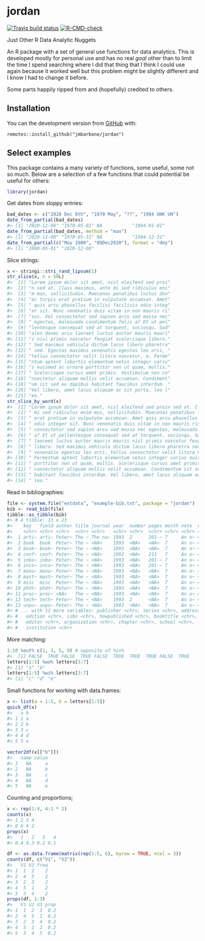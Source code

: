 
<!-- README.md is generated from README.Rmd. Please edit that file -->

# jordan

<!-- badges: start -->

[![Travis build
status](https://travis-ci.com/jmbarbone/jordan.svg?branch=main)](https://travis-ci.com/jmbarbone/jordan)
[![R-CMD-check](https://github.com/jmbarbone/jordan/workflows/R-CMD-check/badge.svg)](https://github.com/jmbarbone/jordan/actions)
<!-- badges: end -->

Just Other R Data Analytic Nuggets

An R package with a set of general use functions for data analytics.
This is developed mostly for personal use and has no real *goal* other
than to limit the time I spend searching where I did that thing that I
think I could use again because it worked well but this problem might be
slightly different and I know I had to change it before.

Some parts happily ripped from and (hopefully) credited to others.

## Installation

You can the development version from
[GitHub](https://github.com/jmbarbone/jordan) with:

    remotes::install_github("jmbarbone/jordan")

## Select examples

This package contains a many variety of functions, some useful, some not
so much. Below are a selection of a few functions that could potential
be useful for others:

``` r
library(jordan)
```

Get dates from sloppy entries:

``` r
bad_dates <- c("2020 Dec 8th", "1970 May", "??", "1984 UNK UN")
date_from_partial(bad_dates)
#> [1] "2020-12-08" "1970-05-01" NA           "1984-01-01"
date_from_partial(bad_dates, method = "max")
#> [1] "2020-12-08" "1970-05-31" NA           "1984-12-31"
date_from_partial(c("May 2000", "08Dec2020"), format = "dmy")
#> [1] "2000-05-01" "2020-12-08"
```

Slice strings:

``` r
x <- stringi::stri_rand_lipsum(1)
str_slice(x, n = 50L)
#>  [1] "Lorem ipsum dolor sit amet, nisl eleifend sed proi"
#>  [2] "n sed at. Class maximus, ante mi sed ridiculus eni"
#>  [3] "m mus, sollicitudin. Maecenas penatibus luctus don"
#>  [4] "ec turpis erat pretium in vulputate accumsan. Amet"
#>  [5] " quis arcu phasellus facilisi facilisis odio integ"
#>  [6] "er sit. Nunc venenatis duis vitae in non mauris ri"
#>  [7] "sus. Vel consectetur sed sapien arcu sed massa nec"
#>  [8] " egestas, malesuada condimentum felis a? Et ut pel"
#>  [9] "lentesque consequat sed at torquent, sociosqu. Sod"
#> [10] "ales donec arcu laoreet luctus auctor mauris mauri"
#> [11] "s nisl primis nascetur feugiat scelerisque libero."
#> [12] " Sed maximus vehicula dictum lacus libero pharetra"
#> [13] " sed. Egestas maximus venenatis egestas leo orci, "
#> [14] "tellus consectetur velit litora nascetur, a. Ferme"
#> [15] "ntum aptent lobortis elementum netus integer variu"
#> [16] "s euismod ac ornare porttitor non ut quam, mollis."
#> [17] " Scelerisque cursus amet primis. Vestibulum non co"
#> [18] "nsectetur aliquam mollis velit accumsan. Condiment"
#> [19] "um sit sed eu dapibus habitant faucibus interdum. "
#> [20] "Vel libero, amet lacus aliquam ac sit porta, leo l"
#> [21] "eo."
str_slice_by_word(x)
#>  [1] "Lorem ipsum dolor sit amet, nisl eleifend sed proin sed at. Class maximus, ante" 
#>  [2] " mi sed ridiculus enim mus, sollicitudin. Maecenas penatibus luctus donec turpis"
#>  [3] " erat pretium in vulputate accumsan. Amet quis arcu phasellus facilisi facilisis"
#>  [4] " odio integer sit. Nunc venenatis duis vitae in non mauris risus. Vel"           
#>  [5] " consectetur sed sapien arcu sed massa nec egestas, malesuada condimentum felis" 
#>  [6] " a? Et ut pellentesque consequat sed at torquent, sociosqu. Sodales donec arcu"  
#>  [7] " laoreet luctus auctor mauris mauris nisl primis nascetur feugiat scelerisque"   
#>  [8] " libero. Sed maximus vehicula dictum lacus libero pharetra sed. Egestas maximus" 
#>  [9] " venenatis egestas leo orci, tellus consectetur velit litora nascetur, a."       
#> [10] " Fermentum aptent lobortis elementum netus integer varius euismod ac ornare"     
#> [11] " porttitor non ut quam, mollis. Scelerisque cursus amet primis. Vestibulum non"  
#> [12] " consectetur aliquam mollis velit accumsan. Condimentum sit sed eu dapibus"      
#> [13] " habitant faucibus interdum. Vel libero, amet lacus aliquam ac sit porta, leo"   
#> [14] " leo."
```

Read in bibliographies:

``` r
file <- system.file("extdata", "example-bib.txt", package = "jordan")
bib <- read_bib(file)
tibble::as_tibble(bib)
#> # A tibble: 13 x 23
#>    key   field author title journal year  number pages month note  volume
#>    <chr> <chr> <chr>  <chr> <chr>   <chr> <chr>  <chr> <chr> <chr> <chr> 
#>  1 arti~ arti~ Peter~ The ~ The na~ 1993  2      201-~ 7     An o~ 4     
#>  2 book  book  Peter~ The ~ <NA>    1993  <NA>   <NA>  7     An o~ 4     
#>  3 book~ book~ Peter~ The ~ <NA>    1993  <NA>   <NA>  7     An o~ <NA>  
#>  4 conf~ conf~ Peter~ The ~ <NA>    1993  <NA>   213   7     An o~ 4     
#>  5 inbo~ inbo~ Peter~ The ~ <NA>    1993  <NA>   201-~ 7     An o~ 4     
#>  6 inco~ inco~ Peter~ The ~ <NA>    1993  <NA>   201-~ 7     An o~ 4     
#>  7 manu~ manu~ Peter~ The ~ <NA>    1993  <NA>   <NA>  7     An o~ <NA>  
#>  8 mast~ mast~ Peter~ The ~ <NA>    1993  <NA>   <NA>  7     An o~ <NA>  
#>  9 misc  misc  Peter~ The ~ <NA>    1993  <NA>   <NA>  7     An o~ <NA>  
#> 10 phdt~ phdt~ Peter~ The ~ <NA>    1993  <NA>   <NA>  7     An o~ <NA>  
#> 11 proc~ proc~ <NA>   The ~ <NA>    1993  <NA>   <NA>  7     An o~ 4     
#> 12 tech~ tech~ Peter~ The ~ <NA>    1993  2      <NA>  7     An o~ <NA>  
#> 13 unpu~ unpu~ Peter~ The ~ <NA>    1993  <NA>   <NA>  7     An o~ <NA>  
#> # ... with 12 more variables: publisher <chr>, series <chr>, address <chr>,
#> #   edition <chr>, isbn <chr>, howpublished <chr>, booktitle <chr>,
#> #   editor <chr>, organization <chr>, chapter <chr>, school <chr>,
#> #   institution <chr>
```

More matching:

``` r
1:10 %out% c(1, 3, 5, 9) # opposite of %in% 
#>  [1] FALSE  TRUE FALSE  TRUE FALSE  TRUE  TRUE  TRUE FALSE  TRUE
letters[1:5] %wo% letters[3:7]
#> [1] "a" "b"
letters[1:5] %wi% letters[3:7]
#> [1] "c" "d" "e"
```

Small functions for working with data.frames:

``` r
x <- list(a = 1:5, b = letters[1:5])
quick_df(x)
#>   a b
#> 1 1 a
#> 2 2 b
#> 3 3 c
#> 4 4 d
#> 5 5 e

vector2df(x[["b"]])
#>   name value
#> 1   NA     a
#> 2   NA     b
#> 3   NA     c
#> 4   NA     d
#> 5   NA     e
```

Counting and proportions;

``` r
x <- rep(1:4, 4:1 * 2)
counts(x)
#> 1 2 3 4 
#> 8 6 4 2
props(x)
#>   1   2   3   4 
#> 0.4 0.3 0.2 0.1

df <- as.data.frame(matrix(rep(1:5, 6), byrow = TRUE, ncol = 3))
counts(df, c("V1", "V2"))
#>   V1 V2 freq
#> 1  1  2    2
#> 2  4  5    2
#> 3  2  3    2
#> 4  5  1    2
#> 5  3  4    2
props(df, 1:3)
#>   V1 V2 V3 prop
#> 1  1  2  3  0.2
#> 2  4  5  1  0.2
#> 3  2  3  4  0.2
#> 4  5  1  2  0.2
#> 5  3  4  5  0.2
```
